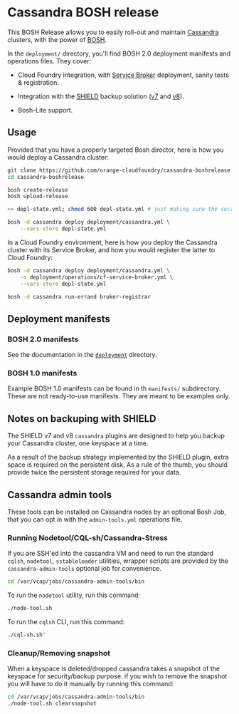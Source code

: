Cassandra BOSH release
======================

This BOSH Release allows you to easily roll-out and maintain
[Cassandra](http://cassandra.apache.org/) clusters, with the power of
[BOSH](https://bosh.io).

In the `deployment/` directory, you'll find BOSH 2.0 deployment manifests and
operations files. They cover:

- Cloud Foundry integration, with [Service Broker](https://www.openservicebrokerapi.org)
  deployment, sanity tests & registration.

- Integration with the [SHIELD](https://shieldproject.io/) backup solution
  ([v7](https://github.com/gstackio/gk-shield-boshrelease/releases/tag/v7.0.4)
  and [v8](https://github.com/starkandwayne/shield-boshrelease/releases/tag/v8.0.8)).

- Bosh-Lite support.


## Usage

Provided that you have a properly targeted Bosh director, here is how you
would deploy a Cassandra cluster:

```bash
git clone https://github.com/orange-cloudfoundry/cassandra-boshrelease.git
cd cassandra-boshrelease

bosh create-release
bosh upload-release

>> depl-state.yml; chmod 600 depl-state.yml # just making sure the secrets are not readable by everyone

bosh -d cassandra deploy deployment/cassandra.yml \
    --vars-store depl-state.yml
```

In a Cloud Foundry environment, here is how you deploy the Cassandra cluster
with its Service Broker, and how you would register the latter to Cloud
Foundry:

```bash
bosh -d cassandra deploy deployment/cassandra.yml \
    -o deployment/operations/cf-service-broker.yml \
    --vars-store depl-state.yml

bosh -d cassandra run-errand broker-registrar
```


## Deployment manifests

### BOSH 2.0 manifests

See the documentation in the  [`deployment`](./deployment) directory.


### BOSH 1.0 manifests

Example BOSH 1.0 manifests can be found in th `manifests/` subdirectory. These
are not ready-to-use manifests. They are meant to be examples only.


## Notes on backuping with SHIELD

The SHIELD v7 and v8 `cassandra` plugins are designed to help you backup your
Cassandra cluster, one keyspace at a time.

As a result of the backup strategy implemented by the SHIELD plugin, extra
space is required on the persistent disk. As a rule of the thumb, you should
provide twice the persistent storage required for your data.


## Cassandra admin tools

These tools can be installed on Cassandra nodes by an optional Bosh Job, that
you can opt in with the `admin-tools.yml` operations file.

### Running Nodetool/CQL-sh/Cassandra-Stress

If you are SSH'ed into the cassandra VM and need to run the standard `cqlsh`,
`nodetool`, `sstableloader` utilities, wrapper scripts are provided by the
`cassandra-admin-tools` optional job for convenience.

```bash
cd /var/vcap/jobs/cassandra-admin-tools/bin
```

To run the `nodetool` utility, run this command:

```bash
./node-tool.sh
```

To run the `cqlsh` CLI, run this command:

```bash
./cql-sh.sh"
```


### Cleanup/Removing snapshot

When a keyspace is deleted/dropped cassandra takes a snapshot of the keyspace
for security/backup purpose. if you wish to remove the snapshot you will have
to do it manually by running this command:

```bash
cd /var/vcap/jobs/cassandra-admin-tools/bin
./node-tool.sh clearsnapshot
```

